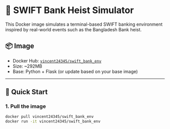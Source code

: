 # 🏦 SWIFT Bank Heist Simulator

This Docker image simulates a terminal-based SWIFT banking environment inspired by real-world events such as the Bangladesh Bank heist. 

## 📦 Image

- Docker Hub: [`vincent24345/swift_bank_env`](https://hub.docker.com/r/vincent24345/swift_bank_env)
- Size: ~292MB
- Base: Python + Flask (or update based on your base image)

---

## 🚀 Quick Start

### 1. Pull the image

```bash
docker pull vincent24345/swift_bank_env
docker run -it vincent24345/swift_bank_env
